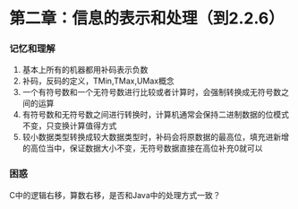 # 第二章：信息的表示和处理（到2.2.6）

### 记忆和理解

1. 基本上所有的机器都用补码表示负数
2. 补码，反码的定义，TMin,TMax,UMax概念
3. 一个有符号数和一个无符号数进行比较或者计算时，会强制转换成无符号数之间的运算
4. 有符号数和无符号数之间进行转换时，计算机通常会保持二进制数据的位模式不变，只变换计算值得方式
5. 较小数据类型转换成较大数据类型时，补码会将原数据的最高位，填充进新增的高位当中，保证数据大小不变，无符号数据直接在高位补充0就可以

### 困惑

C中的逻辑右移，算数右移，是否和Java中的处理方式一致？